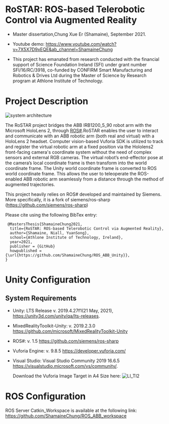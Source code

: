 # RoSTAR: ROS-based Telerobotic Control via Augmented Reality

- Master dissertation,Chung Xue Er (Shamaine), September 2021. 

- Youtube demo: https://www.youtube.com/watch?v=7X5X7D9xEQE&ab_channel=ShamaineChung

- This project has emanated from research conducted with the financial support of Science Foundation Ireland (SFI) under grant number SFI/16/RC/3918, co-funded by CONFIRM Smart Manufacturing and Robotics & Drives Ltd during the Master of Science by Research program at Athlone Institute of Technology. 

# Project Description
![system architecture](https://user-images.githubusercontent.com/86027470/130598791-566ce324-80e8-4616-a6ad-8f34d60b804f.png)

The RoSTAR project bridges the ABB IRB1200_5_90 robot arm with the Microsoft HoloLens 2, through [ROS#](https://github.com/siemens/ros-sharp).RoSTAR enables the user to interact and communicate with an ABB robotic arm (both real and virtual) with a HoloLens 2 headset. Computer vision-based Vuforia SDK is utilized to track and register the virtual robotic arm at a fixed position via the Hololens2 front-facing camera's coordinate system without the need of complex sensors and external RGB cameras. The virtual robot’s end-effector pose at the camera’s local coordinate frame is then transform into the world coordinate frame. The Unity world coordinate frame is converted to ROS world coordinate frame.  This allows the user to teleoperate the ROS-enabled ABB robotic arm seamlessly from a distance through the method of augmented trajectories.

This project heavily relies on ROS# developed and maintained by Siemens. More specifically, it is a fork of siemens/ros-sharp (https://github.com/siemens/ros-sharp)


Please cite using the following BibTex entry:

```
 @MastersThesis{ShamaineChung2021,
  title={RoSTAR: ROS-based Telerobotic Control via Augmented Reality},
  author={Shamaine, Niall, YuanSong},
  school={Athlone Institute of Technology, Ireland},
  year=2021,
  publisher = {GitHub}
  howpublished = {\url{https://github.com/ShamaineChung/ROS_ABB_Unity}},
}
```
# Unity Configuration

## System Requirements
* Unity: LTS Release v. 2019.4.27f1(21 May, 2021), https://unity3d.com/unity/qa/lts-releases.
* MixedRealityToolkit-Unity: v. 2019.2.3.0 
  https://github.com/microsoft/MixedRealityToolkit-Unity
* ROS#: v. 1.5
  https://github.com/siemens/ros-sharp
* Vuforia Engine: v. 9.8.5
  https://developer.vuforia.com/
* Visual Studio: Visual Studio Community 2019 16.6.5
  https://visualstudio.microsoft.com/vs/community/.
  
  Download the Vuforia Image Target in A4 Size here:
  ![LI_TI2](https://user-images.githubusercontent.com/86027470/125611868-ab43e4e7-4667-4a7f-872f-6a2d35a07cac.jpg)

  
# ROS Configuration

ROS Server Catkin_Workspace is available  at the following link: https://github.com/ShamaineChung/ROS_ABB_workspace
